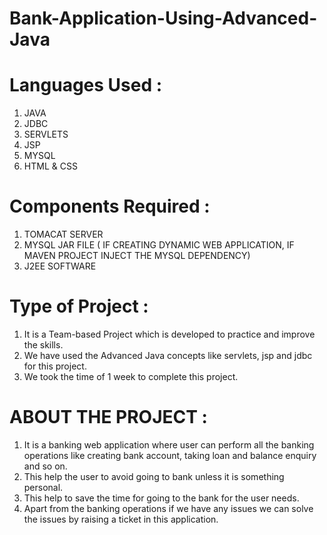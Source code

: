 # Bank-Application-Using-Advanced-Java
# Languages Used : 
  1) JAVA
  2) JDBC
  3) SERVLETS
  4) JSP
  5) MYSQL
  6) HTML & CSS

# Components Required : 
 1) TOMACAT SERVER
 2) MYSQL JAR FILE ( IF CREATING DYNAMIC WEB APPLICATION, IF MAVEN PROJECT INJECT THE MYSQL DEPENDENCY)
 3) J2EE SOFTWARE

# Type of Project : 
  1) It is a Team-based Project which is developed to practice and improve the skills.
  2) We have used the Advanced Java concepts like servlets, jsp and jdbc for this project.
  3) We took the time of 1 week to complete this project.

# ABOUT THE PROJECT : 
   1) It is a banking web application where user can perform all the banking operations like creating bank account, taking loan and balance enquiry and so on.
   2) This help the user to avoid going to bank unless it is something personal.
   3) This help to save the time for going to the bank for the user needs.
   4) Apart from the banking operations if we have any issues we can solve the issues by raising a ticket in this application.







 
